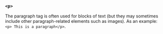 ### `<p>`
The paragraph tag is often used for blocks of text (but they may sometimes include other paragraph-related elements such as images). As an example: `<p> This is a paragraph</p>`.

